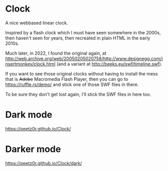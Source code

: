 # Clock
A nice webbased linear clock.

Inspired by a flash clock which I must have seen somewhere in the 2000s, then haven't seen for years, then recreated in plain HTML in the early 2010s.

Much later, in 2022, I found the original again, at http://web.archive.org/web/20050205020758/http://www.designegg.com/insertmonkey/clock.html (and a variant at http://beeks.eu/swf/timeline.swf).

If you want to see those original clocks without having to install the mess that is ~~Adobe~~ Macromedia Flash Player, then you can go to https://ruffle.rs/demo/ and stick one of those SWF files in there.

To be sure they don't get lost again, I'll stick the SWF files in here too.

# Dark mode
https://peetz0r.github.io/Clock/

# Darker mode
https://peetz0r.github.io/Clock/dark/
